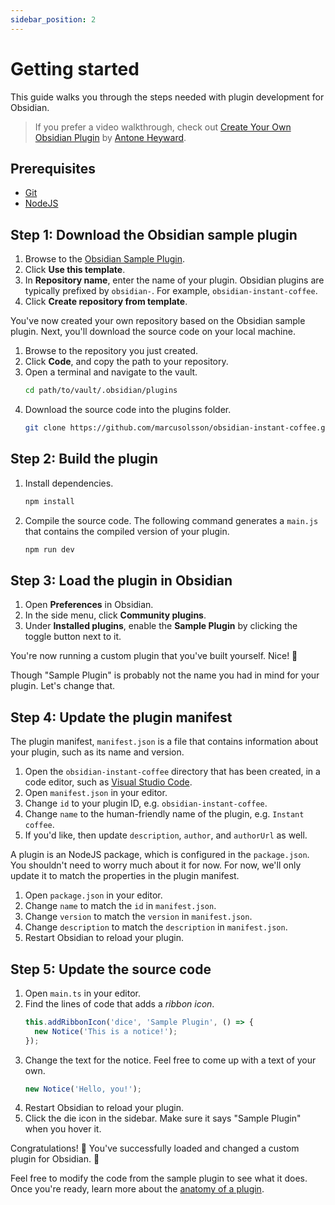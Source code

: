 ```yaml
---
sidebar_position: 2
---
```


# Getting started

This guide walks you through the steps needed with plugin development for Obsidian.

> If you prefer a video walkthrough, check out [Create Your Own Obsidian Plugin](https://www.youtube.com/watch?v=9lA-jaMNS0k) by [Antone Heyward](https://www.youtube.com/channel/UC9w43btR2UUsfR6ZUf3AlqQ).

## Prerequisites

- [Git](https://git-scm.com/)
- [NodeJS](https://nodejs.org/)

## Step 1: Download the Obsidian sample plugin

1. Browse to the [Obsidian Sample Plugin](https://github.com/obsidianmd/obsidian-sample-plugin).
1. Click **Use this template**.
1. In **Repository name**, enter the name of your plugin. Obsidian plugins are typically prefixed by `obsidian-`. For example, `obsidian-instant-coffee`.
1. Click **Create repository from template**.

You've now created your own repository based on the Obsidian sample plugin. Next, you'll download the source code on your local machine.

1. Browse to the repository you just created.
1. Click **Code**, and copy the path to your repository.
1. Open a terminal and navigate to the vault.
   ```bash
   cd path/to/vault/.obsidian/plugins
   ```
1. Download the source code into the plugins folder.
   ```bash
   git clone https://github.com/marcusolsson/obsidian-instant-coffee.git
   ```

## Step 2: Build the plugin

1. Install dependencies.
   ```bash
   npm install
   ```
1. Compile the source code. The following command generates a `main.js` that contains the compiled version of your plugin.
   ```bash
   npm run dev
   ```

## Step 3: Load the plugin in Obsidian

1. Open **Preferences** in Obsidian.
1. In the side menu, click **Community plugins**.
1. Under **Installed plugins**, enable the **Sample Plugin** by clicking the toggle button next to it.

You're now running a custom plugin that you've built yourself. Nice! 💪

Though "Sample Plugin" is probably not the name you had in mind for your plugin. Let's change that.

## Step 4: Update the plugin manifest

The plugin manifest, `manifest.json` is a file that contains information about your plugin, such as its name and version.

1. Open the `obsidian-instant-coffee` directory that has been created, in a code editor, such as [Visual Studio Code](https://code.visualstudio.com/).
1. Open `manifest.json` in your editor.
1. Change `id` to your plugin ID, e.g. `obsidian-instant-coffee`.
1. Change `name` to the human-friendly name of the plugin, e.g. `Instant coffee`.
1. If you'd like, then update `description`, `author`, and `authorUrl` as well.

A plugin is an NodeJS package, which is configured in the `package.json`. You shouldn't need to worry much about it for now. For now, we'll only update it to match the properties in the plugin manifest.

1. Open `package.json` in your editor.
1. Change `name` to match the `id` in `manifest.json`.
1. Change `version` to match the `version` in `manifest.json`.
1. Change `description` to match the `description` in `manifest.json`.
1. Restart Obsidian to reload your plugin.

## Step 5: Update the source code

1. Open `main.ts` in your editor.
1. Find the lines of code that adds a _ribbon icon_.
   ```ts
   this.addRibbonIcon('dice', 'Sample Plugin', () => {
     new Notice('This is a notice!');
   });
1. Change the text for the notice. Feel free to come up with a text of your own.
   ```ts
   new Notice('Hello, you!');
   ```
1. Restart Obsidian to reload your plugin.
1. Click the die icon in the sidebar. Make sure it says "Sample Plugin" when you hover it.

Congratulations! 🎉 You've successfully loaded and changed a custom plugin for Obsidian. 🚀

Feel free to modify the code from the sample plugin to see what it does. Once you're ready, learn more about the [anatomy of a plugin](./plugin-anatomy.md).
